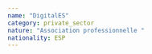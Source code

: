 ```yaml
---
name: "DigitalES"
category: private_sector
nature: "Association professionnelle "
nationality: ESP
---
```

    